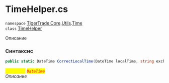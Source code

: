 
# TimeHelper.cs
`namespace` [TigerTrade.Core](../../../TigerTrade.Core.md).[Utils](../../../TigerTrade.Core/Utils.md).[Time](../../../TigerTrade.Core/Utils/Time.md)  
    `class` [TimeHelper](../../TimeHelper.cs.md)

Описание

### Синтаксис
```csharp
public static DateTime CorrectLocalTime(DateTime localTime, string exchange)
```

<mark style="color:yellow;">`localTime`</mark> <mark style="color:red;">*`DateTime`*</mark>  
 *Описание*  
  

                    
                    
